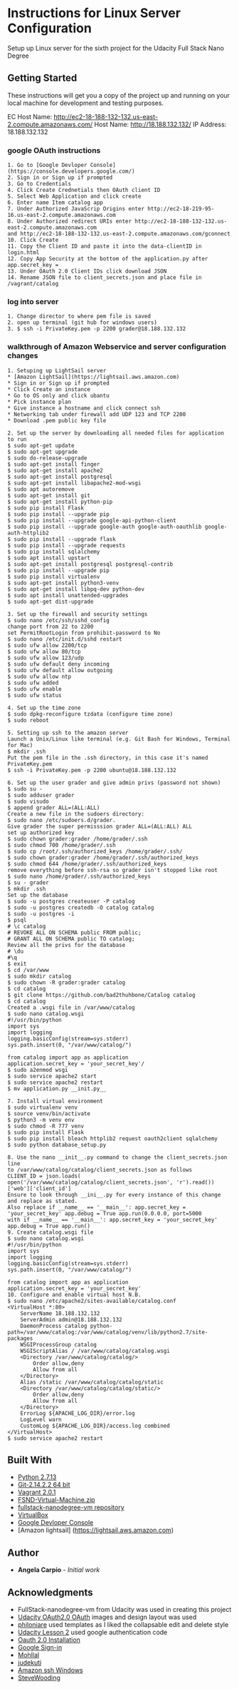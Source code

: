 # Instructions for Linux Server Configuration

Setup up Linux server for the sixth project for the Udacity Full Stack Nano Degree

## Getting Started
These instructions will get you a copy of the project up and running on your local machine for development and testing purposes.

EC Host Name: http://ec2-18-188-132-132.us-east-2.compute.amazonaws.com/
Host Name: http://18.188.132.132/
IP Address: 18.188.132.132

### google OAuth instructions

```
1. Go to [Google Devloper Console](https://console.developers.google.com/)
2. Sign in or Sign up if prompted
3. Go to Credentials
4. Click Create Crednetials then OAuth client ID
5. Select Web Application and click create
6. Enter name Item catalog app
7. Under Authorized JavaScrip Origins enter http://ec2-18-219-95-16.us-east-2.compute.amazonaws.com
8. Under Authorized redirect URIs enter http://ec2-18-188-132-132.us-east-2.compute.amazonaws.com 
and http://ec2-18-188-132-132.us-east-2.compute.amazonaws.com/gconnect
10. Click Create
11. Copy the Client ID and paste it into the data-clientID in login.html
12. Copy App Security at the bottom of the application.py after app.secret_key =
13. Under OAuth 2.0 Client IDs click download JSON
14. Rename JSON file to client_secrets.json and place file in /vagrant/catalog
```
### log into server
```
1. Change director to where pem file is saved
2. open up terminal (git hub for windows users)
3. $ ssh -i PrivateKey.pem -p 2200 grader@18.188.132.132
```

### walkthrough of Amazon Webservice and server configuration changes

```
1. Setuping up LightSail server
* [Amazon LightSail](https://lightsail.aws.amazon.com)
* Sign in or Sign up if prompted
* Click Create an instance
* Go to OS only and click ubantu
* Pick instance plan
* Give instance a hostname and click connect ssh
* Networking tab under firewall add UDP 123 and TCP 2200
* Download .pem public key file

2. Set up the server by downloading all needed files for application to run
$ sudo apt-get update
$ sudo apt-get upgrade
$ sudo do-release-upgrade
$ sudo apt-get install finger
$ sudo apt-get install apache2
$ sudo apt-get install postgresql
$ sudo apt-get install libapache2-mod-wsgi
$ sudo apt autoremove
$ sudo apt-get install git
$ sudo apt-get install python-pip
$ sudo pip install Flask
$ sudo pip install --upgrade pip
$ sudo pip install --upgrade google-api-python-client
$ sudo pip install --upgrade google-auth google-auth-oauthlib google-auth-httplib2
$ sudo pip install --upgrade flask
$ sudo pip install --upgrade requests
$ sudo pip install sqlalchemy
$ sudo apt install upstart
$ sudo apt-get install postgresql postgresql-contrib
$ sudo pip install --upgrade pip
$ sudo pip install virtualenv
$ sudo apt-get install python3-venv
$ sudo apt-get install libpq-dev python-dev
$ sudo apt install unattended-upgrades
$ sudo apt-get dist-upgrade

3. Set up the firewall and security settings
$ sudo nano /etc/ssh/sshd_config 
change port from 22 to 2200 
set PermitRootLogin from prohibit-password to No
$ sudo nano /etc/init.d/sshd restart
$ sudo ufw allow 2200/tcp
$ sudo ufw allow 80/tcp
$ sudo ufw allow 123/udp
$ sudo ufw default deny incoming
$ sudo ufw default allow outgoing
$ sudo ufw allow ntp
$ sudo ufw added
$ sudo ufw enable
$ sudo ufw status

4. Set up the time zone
$ sudo dpkg-reconfigure tzdata (configure time zone)
$ sudo reboot

5. Setting up ssh to the amazon server
Launch a Unix/Linux like terminal (e.g. Git Bash for Windows, Terminal for Mac)
$ mkdir .ssh
Put the pem file in the .ssh directory, in this case it's named PrivateKey.pem
$ ssh -i PrivateKey.pem -p 2200 ubuntu@18.188.132.132

6. Set up the user grader and give admin privs (password not shown)
$ sudo su -
$ sudo adduser grader
$ sudo visudo
$ append grader	ALL=(ALL:ALL) 
Create a new file in the sudoers directory: 
$ sudo nano /etc/sudoers.d/grader. 
Give grader the super permisssion grader ALL=(ALL:ALL) ALL
set up authorized key
$ sudo chown grader:grader /home/grader/.ssh
$ sudo chmod 700 /home/grader/.ssh
$ sudo cp /root/.ssh/authorized_keys /home/grader/.ssh/
$ sudo chown grader:grader /home/grader/.ssh/authorized_keys
$ sudo chmod 644 /home/grader/.ssh/authorized_keys
remove everything before ssh-rsa so grader isn't stopped like root
$ sudo nano /home/grader/.ssh/authorized_keys
$ su - grader
$ mkdir .ssh
Set up the database
$ sudo -u postgres createuser -P catalog
$ sudo -u postgres createdb -O catalog catalog
$ sudo -u postgres -i
$ psql
# \c catalog
# REVOKE ALL ON SCHEMA public FROM public;
# GRANT ALL ON SCHEMA public TO catalog;
Review all the privs for the database
# \du
#\q
$ exit
$ cd /var/www
$ sudo mkdir catalog
$ sudo chown -R grader:grader catalog
$ cd catalog
$ git clone https://github.com/bad2thuhbone/Catalog catalog
$ cd catalog
Created a .wsgi file in /var/www/catalog
$ sudo nano catalog.wsgi
#!/usr/bin/python
import sys
import logging
logging.basicConfig(stream=sys.stderr)
sys.path.insert(0, "/var/www/catalog/")

from catalog import app as application
application.secret_key = 'your_secret_key'/
$ sudo a2enmod wsgi
$ sudo service apache2 start
$ sudo service apache2 restart
$ mv application.py __init.py__

7. Install virtual environment
$ sudo virtualenv venv
$ source venv/bin/activate
$ python3 -m venv env
$ sudo chmod -R 777 venv
$ sudo pip install Flask
$ sudo pip install bleach httplib2 request oauth2client sqlalchemy
$ sudo python database_setup.py

8. Use the nano __init__.py command to change the client_secrets.json line 
to /var/www/catalog/catalog/client_secrets.json as follows 
CLIENT_ID = json.loads( open('/var/www/catalog/catalog/client_secrets.json', 'r').read())['web']['client_id'] 
Ensure to look through __ini__.py for every instance of this change and replace as stated. 
Also replace if __name__ == '__main__': app.secret_key = 'your_secret_key' app.debug = True app.run(0.0.0.0, port=5000 
with if __name__ == '__main__': app.secret_key = 'your_secret_key' app.debug = True app.run()
9. Create catalog.wsgi file
$ sudo nano catalog.wsgi
#!/usr/bin/python
import sys
import logging
logging.basicConfig(stream=sys.stderr)
sys.path.insert(0, "/var/www/catalog/")

from catalog import app as application
application.secret_key = 'your_secret_key'
10. Configure and enable virtual host N.B.
$ sudo nano /etc/apache2/sites-available/catalog.conf
<VirtualHost *:80>
    ServerName 18.188.132.132
    ServerAdmin admin@18.188.132.132
    DaemonProcess catalog python-path=/var/www/catalog:/var/www/catalog/venv/lib/python2.7/site-packages
    WSGIProcessGroup catalog
    WSGIScriptAlias / /var/www/catalog/catalog.wsgi
    <Directory /var/www/catalog/catalog/>
        Order allow,deny
        Allow from all
    </Directory>
    Alias /static /var/www/catalog/catalog/static
    <Directory /var/www/catalog/catalog/static/>
        Order allow,deny
        Allow from all
    </Directory>
    ErrorLog ${APACHE_LOG_DIR}/error.log
    LogLevel warn
    CustomLog ${APACHE_LOG_DIR}/access.log combined
</VirtualHost>
$ sudo service apache2 restart

```

## Built With
* [Python 2.7.13](https://www.python.org/downloads/)
* [Git-2.14.2.2 64 bit](git-scm.com)
* [Vagrant 2.0.1](https://www.vagrantup.com/downloads.html)
* [FSND-Virtual-Machine.zip](https://d17h27t6h515a5.cloudfront.net/topher/2017/August/59822701_fsnd-virtual-machine/fsnd-virtual-machine.zip)
* [fullstack-nanodegree-vm repository](https://github.com/udacity/fullstack-nanodegree-vm)
* [VirtualBox](https://www.virtualbox.org/)
* [Google Devloper Console](https://console.developers.google.com/)
* [Amazon lightsail] (https://lightsail.aws.amazon.com)

## Author
* **Angela Carpio** - *Initial work*

## Acknowledgments
* FullStack-nanodegree-vm from Udacity was used in creating this project
* [Udacity OAuth2.0 OAuth](https://github.com/udacity/OAuth2.0) images and design layout was used
* [philoniare](https://github.com/philoniare/Item-Catalog) used templates as I liked the collapsable edit and delete style
* [Udacity Lesson 2](https://github.com/udacity/ud330/blob/master/Lesson2/step5/project.py) used google authentication code
* [Oauth 2.0 Installation](https://developers.google.com/api-client-library/python/auth/web-app)
* [Google Sign-in](https://developers.google.com/identity/sign-in/web/)
* [Mohllal](https://github.com/Mohllal/udacity-fsnd/tree/master/p7-linux-server-configuration)
* [judekuti](https://github.com/judekuti/Linux-Configuration)
* [Amazon ssh Windows](https://docs.aws.amazon.com/codecommit/latest/userguide/setting-up-ssh-windows.html)
* [SteveWooding](https://github.com/SteveWooding/fullstack-nanodegree-linux-server-config)
